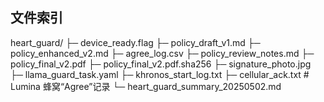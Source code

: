 
## 文件索引
heart_guard/
├─ device_ready.flag
├─ policy_draft_v1.md
├─ policy_enhanced_v2.md
├─ agree_log.csv
├─ policy_review_notes.md
├─ policy_final_v2.pdf
├─ policy_final_v2.pdf.sha256
├─ signature_photo.jpg
├─ llama_guard_task.yaml
├─ khronos_start_log.txt
├─ cellular_ack.txt # Lumina 蜂窝“Agree”记录
└─ heart_guard_summary_20250502.md